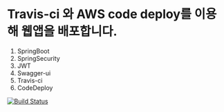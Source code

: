 # Travis-ci 와 AWS code deploy를 이용해 웹앱을 배포합니다.

1. SpringBoot
2. SpringSecurity
3. JWT
4. Swagger-ui
5. Travis-ci 
6. CodeDeploy

[![Build Status](https://travis-ci.com/quirinal36/SpringBootDBConnected.svg?branch=master)](https://travis-ci.com/quirinal36/SpringBootDBConnected)
